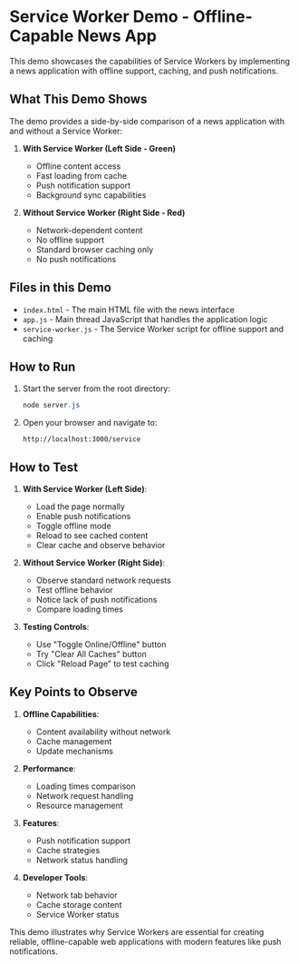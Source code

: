 # Service Worker Demo - Offline-Capable News App

This demo showcases the capabilities of Service Workers by implementing a news application with offline support, caching, and push notifications.

## What This Demo Shows

The demo provides a side-by-side comparison of a news application with and without a Service Worker:

1. **With Service Worker (Left Side - Green)**
   - Offline content access
   - Fast loading from cache
   - Push notification support
   - Background sync capabilities

2. **Without Service Worker (Right Side - Red)**
   - Network-dependent content
   - No offline support
   - Standard browser caching only
   - No push notifications

## Files in this Demo

- `index.html` - The main HTML file with the news interface
- `app.js` - Main thread JavaScript that handles the application logic
- `service-worker.js` - The Service Worker script for offline support and caching

## How to Run

1. Start the server from the root directory:
   ```powershell
   node server.js
   ```

2. Open your browser and navigate to:
   ```
   http://localhost:3000/service
   ```

## How to Test

1. **With Service Worker (Left Side)**:
   - Load the page normally
   - Enable push notifications
   - Toggle offline mode
   - Reload to see cached content
   - Clear cache and observe behavior

2. **Without Service Worker (Right Side)**:
   - Observe standard network requests
   - Test offline behavior
   - Notice lack of push notifications
   - Compare loading times

3. **Testing Controls**:
   - Use "Toggle Online/Offline" button
   - Try "Clear All Caches" button
   - Click "Reload Page" to test caching

## Key Points to Observe

1. **Offline Capabilities**:
   - Content availability without network
   - Cache management
   - Update mechanisms

2. **Performance**:
   - Loading times comparison
   - Network request handling
   - Resource management

3. **Features**:
   - Push notification support
   - Cache strategies
   - Network status handling

4. **Developer Tools**:
   - Network tab behavior
   - Cache storage content
   - Service Worker status

This demo illustrates why Service Workers are essential for creating reliable, offline-capable web applications with modern features like push notifications.
